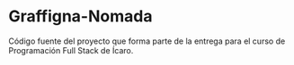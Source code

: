 # Graffigna-Nomada
Código fuente del proyecto que forma parte de la entrega para el curso de Programación Full Stack de Ícaro.
